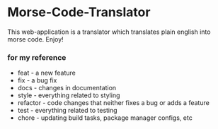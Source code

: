 # Morse-Code-Translator
 This web-application is a translator which translates plain english into morse code. Enjoy!

### for my reference
- feat - a new feature
- fix - a bug fix
- docs - changes in documentation
- style - everything related to styling
- refactor - code changes that neither fixes a bug or adds a feature
- test - everything related to testing
- chore - updating build tasks, package manager configs, etc
